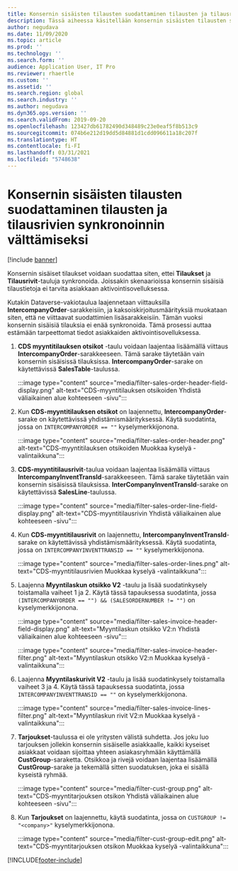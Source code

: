 ```yaml
---
title: Konsernin sisäisten tilausten suodattaminen tilausten ja tilausrivien synkronoinnin välttämiseksi
description: Tässä aiheessa käsitellään konsernin sisäisten tilausten suodattamista niin, ettei Tilaukset- ja Tilausrivit-yksiköitä synkronoida.
author: negudava
ms.date: 11/09/2020
ms.topic: article
ms.prod: ''
ms.technology: ''
ms.search.form: ''
audience: Application User, IT Pro
ms.reviewer: rhaertle
ms.custom: ''
ms.assetid: ''
ms.search.region: global
ms.search.industry: ''
ms.author: negudava
ms.dyn365.ops.version: ''
ms.search.validFrom: 2019-09-20
ms.openlocfilehash: 123427db61782490d348489c23e0eaf5f8b513c9
ms.sourcegitcommit: 074b6e212d19dd5d84881d1cdd096611a18c207f
ms.translationtype: HT
ms.contentlocale: fi-FI
ms.lasthandoff: 03/31/2021
ms.locfileid: "5748638"
---
```

# <a name="filter-intercompany-orders-to-avoid-syncing-orders-and-orderlines"></a>Konsernin sisäisten tilausten suodattaminen tilausten ja tilausrivien synkronoinnin välttämiseksi

[!include [banner](../../includes/banner.md)]

Konsernin sisäiset tilaukset voidaan suodattaa siten, ettei **Tilaukset** ja **Tilausrivit**-tauluja synkronoida. Joissakin skenaarioissa konsernin sisäisiä tilaustietoja ei tarvita asiakkaan aktivointisovelluksessa.

Kutakin Dataverse-vakiotaulua laajennetaan viittauksilla **IntercompanyOrder**-sarakkeisiin, ja kaksoiskirjoitusmäärityksiä muokataan siten, että ne viittaavat suodattimien lisäsarakkeisiin. Tämän vuoksi konsernin sisäisiä tilauksia ei enää synkronoida. Tämä prosessi auttaa estämään tarpeettomat tiedot asiakkaiden aktivointisovelluksessa.

1. **CDS myyntitilauksen otsikot** -taulu voidaan laajentaa lisäämällä viittaus **IntercompanyOrder**-sarakkeeseen. Tämä sarake täytetään vain konsernin sisäisissä tilauksissa. **IntercompanyOrder**-sarake on käytettävissä **SalesTable**-taulussa.

    :::image type="content" source="media/filter-sales-order-header-field-display.png" alt-text="CDS-myyntitilauksen otsikoiden Yhdistä väliaikainen alue kohteeseen -sivu":::

2. Kun **CDS-myyntitilauksen otsikot** on laajennettu, **IntercompanyOrder**-sarake on käytettävissä yhdistämismäärityksessä. Käytä suodatinta, jossa on `INTERCOMPANYORDER == ""` kyselymerkkijonona.

    :::image type="content" source="media/filter-sales-order-header.png" alt-text="CDS-myyntitilauksen otsikoiden Muokkaa kyselyä -valintaikkuna":::

3. **CDS-myyntitilausrivit**-taulua voidaan laajentaa lisäämällä viittaus **IntercompanyInventTransId**-sarakkeeseen. Tämä sarake täytetään vain konsernin sisäisissä tilauksissa. **InterCompanyInventTransId**-sarake on käytettävissä **SalesLine**-taulussa.

    :::image type="content" source="media/filter-sales-order-line-field-display.png" alt-text="CDS-myyntitilausrivin Yhdistä väliaikainen alue kohteeseen -sivu":::

4. Kun **CDS-myyntitilausrivit** on laajennettu, **IntercompanyInventTransId**-sarake on käytettävissä yhdistämismäärityksessä. Käytä suodatinta, jossa on `INTERCOMPANYINVENTTRANSID == ""` kyselymerkkijonona.

    :::image type="content" source="media/filter-sales-order-lines.png" alt-text="CDS-myyntitilausrivien Muokkaa kyselyä -valintaikkuna":::

5. Laajenna **Myyntilaskun otsikko V2** -taulu ja lisää suodatinkysely toistamalla vaiheet 1 ja 2. Käytä tässä tapauksessa suodatinta, jossa `(INTERCOMPANYORDER == "") && (SALESORDERNUMBER != "")` on kyselymerkkijonona.

    :::image type="content" source="media/filter-sales-invoice-header-field-display.png" alt-text="Myyntilaskun otsikko V2:n Yhdistä väliaikainen alue kohteeseen -sivu":::

    :::image type="content" source="media/filter-sales-invoice-header-filter.png" alt-text="Myyntilaskun otsikko V2:n Muokkaa kyselyä -valintaikkuna":::

6. Laajenna **Myyntilaskurivit V2** -taulu ja lisää suodatinkysely toistamalla vaiheet 3 ja 4. Käytä tässä tapauksessa suodatinta, jossa `INTERCOMPANYINVENTTRANSID == ""` on kyselymerkkijonona.

    :::image type="content" source="media/filter-sales-invoice-lines-filter.png" alt-text="Myyntilaskun rivit V2:n Muokkaa kyselyä -valintaikkuna":::

7. **Tarjoukset**-taulussa ei ole yritysten välistä suhdetta. Jos joku luo tarjouksen jollekin konsernin sisäiselle asiakkaalle, kaikki kyseiset asiakkaat voidaan sijoittaa yhteen asiakasryhmään käyttämällä **CustGroup**-saraketta. Otsikkoa ja rivejä voidaan laajentaa lisäämällä **CustGroup**-sarake ja tekemällä sitten suodatuksen, joka ei sisällä kyseistä ryhmää.

    :::image type="content" source="media/filter-cust-group.png" alt-text="CDS-myyntitarjouksen otsikon Yhdistä väliaikainen alue kohteeseen -sivu":::

8. Kun **Tarjoukset** on laajennettu, käytä suodatinta, jossa on `CUSTGROUP != "<company>"` kyselymerkkijonona.

    :::image type="content" source="media/filter-cust-group-edit.png" alt-text="CDS-myyntitarjouksen otsikon Muokkaa kyselyä -valintaikkuna":::


[!INCLUDE[footer-include](../../../../includes/footer-banner.md)]
